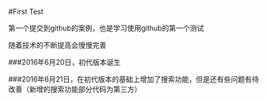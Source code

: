 #First Test

第一个提交到github的案例，也是学习使用github的第一个测试

随着技术的不断提高会慢慢完善




###2016年6月20日，初代版本诞生

###2016年6月21日，在初代版本的基础上增加了搜索功能，但是还有些问题有待改善（新增的搜索功能部分代码为第三方）